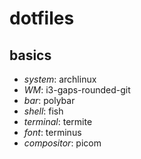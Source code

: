 # dotfiles

## basics

- *system*: archlinux
- *WM*: i3-gaps-rounded-git
- *bar*: polybar
- *shell*: fish
- *terminal*: termite
- *font*: terminus
- *compositor*: picom
